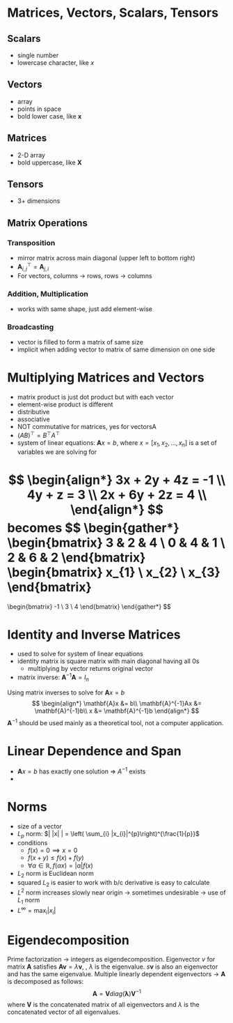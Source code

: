 # Matrices, Vectors, Scalars, Tensors

## Scalars
- single number
- lowercase character, like $x$

## Vectors
- array
- points in space
- bold lower case, like $\mathbf{x}$

## Matrices
- 2-D array
- bold uppercase, like $\mathbf{X}$

## Tensors
- 3+ dimensions

## Matrix Operations

### Transposition
- mirror matrix across main diagonal (upper left to bottom right)
- $\mathbf{A}^{\top}_{i, j} = \mathbf{A}_{j, i}$
- For vectors, columns -> rows, rows -> columns

### Addition, Multiplication
- works with same shape, just add element-wise

### Broadcasting
- vector is filled to form a matrix of same size
- implicit when adding vector to matrix of same dimension on one side

# Multiplying Matrices and Vectors

- matrix product is just dot product but with each vector
- element-wise product is different
- distributive
- associative
- NOT commutative for matrices, yes for vectorsA
- $(AB)^{\top} = B^{\top}A^{\top}$
- system of linear equations: $\mathbf{A}x = b$, where $x = [x_{1}, x_{2}, \dots, x_{n}]$ is a set of variables we are solving for

$$
\begin{align*}
3x + 2y + 4z = -1 \\
4y + z = 3 \\
2x + 6y + 2z = 4 \\
\end{align*}
$$
becomes 
$$
\begin{gather*}
\begin{bmatrix}
3 & 2 & 4 \\
0 & 4 & 1 \\
2 & 6 & 2
\end{bmatrix}
\begin{bmatrix}
x_{1} \\
x_{2} \\
x_{3}
\end{bmatrix}
= 
\begin{bmatrix}
-1 \\
3 \\
4
\end{bmatrix}
\end{gather*}
$$

# Identity and Inverse Matrices

- used to solve for system of linear equations
- identity matrix is square matrix with main diagonal having all 0s
	- multiplying by vector returns original vector
- matrix inverse: $\mathbf{A}^{-1}\mathbf{A} = I_{n}$

Using matrix inverses to solve for $\mathbf{A}x = b$ 
$$
\begin{align*}
\mathbf{A}x &= b\\
\mathbf{A}^{-1}Ax &= \mathbf{A}^{-1}b\\
x &= \mathbf{A}^{-1}b
\end{align*}
$$
$\mathbf{A}^{-1}$ should be used mainly as a theoretical tool, not a computer application.

# Linear Dependence and Span

- $\mathbf{A}x = b$ has exactly one solution => $A^{-1}$ exists 
- 

# Norms

- size of a vector
- $L_{p}$ norm: $| |x| | = \left( \sum_{i} |x_{i}|^{p}\right)^{\frac{1}{p}}$
- conditions
	- $f(x) = 0 \implies x = 0$
	- $f(x+y) \leq f(x) + f(y)$
	- $\forall \alpha \in \mathbb{R}, f(\alpha x) = |\alpha|f(x)$
- $L_{2}$ norm is Euclidean norm
- squared $L_{2}$ is easier to work with b/c derivative is easy to calculate
- $L^{2}$ norm increases slowly near origin -> sometimes undesirable -> use of $L_{1}$ norm
- $L^{\infty} = \text{max}_{i}|x_{i}|$ 

# Eigendecomposition

Prime factorization -> integers as eigendecomposition.
Eigenvector $v$ for matrix $\mathbf{A}$ satisfies $\mathbf{A}\mathbf{v} = \lambda \mathbf{v}$, , $\lambda$ is the eigenvalue.
$s\mathbf{v}$ is also an eigenvector and has the same eigenvalue.
Multiple linearly dependent eigenvectors -> $\mathbf{A}$ is decomposed as follows:
$$
\mathbf{A} = \mathbf{V} diag(\mathbf{\lambda}) \mathbf{V}^{-1}
$$
where $\mathbf{V}$ is the concatenated matrix of all eigenvectors and $\lambda$ is the concatenated vector of all eigenvalues.

